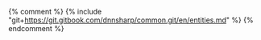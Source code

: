 {% comment %} {% include "git+https://git.gitbook.com/dnnsharp/common.git/en/entities.md" %} {% endcomment %}

